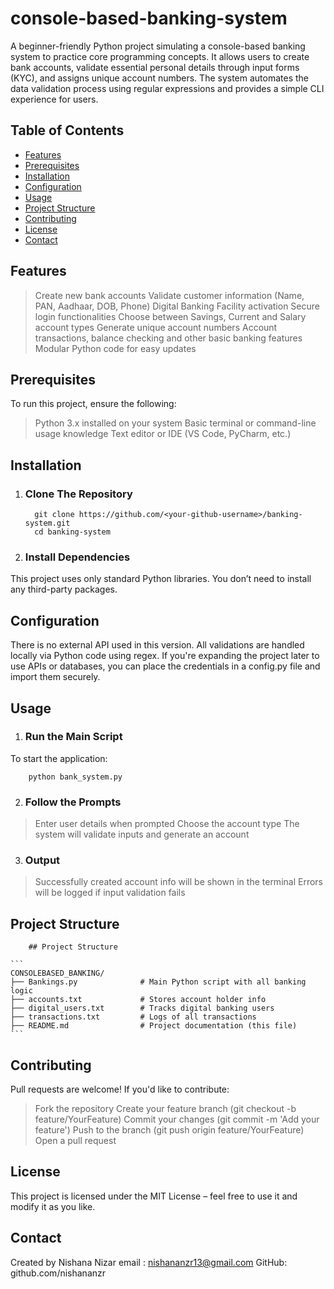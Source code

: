# console-based-banking-system
A beginner-friendly Python project simulating a console-based banking system to practice core programming concepts. It allows users to create bank accounts, validate essential personal details through input forms (KYC), and assigns unique account numbers. The system automates the data validation process using regular expressions and provides a simple CLI experience for users.

## Table of Contents
- [Features](#features)
- [Prerequisites](#prerequisites)
- [Installation](#installation)
- [Configuration](#configuration)
- [Usage](#usage)
- [Project Structure](#project-structure)
- [Contributing](#contributing)
- [License](#license)
- [Contact](#contact)

## Features

> Create new bank accounts
> Validate customer information (Name, PAN, Aadhaar, DOB, Phone)
> Digital Banking Facility activation
> Secure login functionalities
> Choose between Savings, Current and Salary account types
> Generate unique account numbers
> Account transactions, balance checking and other basic banking features
> Modular Python code for easy updates

## Prerequisites
To run this project, ensure the following:

> Python 3.x installed on your system
> Basic terminal or command-line usage knowledge
> Text editor or IDE (VS Code, PyCharm, etc.)

## Installation 

1. ### Clone The Repository
   ~~~
     git clone https://github.com/<your-github-username>/banking-system.git
     cd banking-system
   ~~~
2. ### Install Dependencies
This project uses only standard Python libraries. You don’t need to install any third-party packages.

## Configuration
There is no external API used in this version. All validations are handled locally via Python code using regex.
If you're expanding the project later to use APIs or databases, you can place the credentials in a config.py file and import them securely.

## Usage
1. ### Run the Main Script
To start the application:

~~~
    python bank_system.py
~~~

2. ### Follow the Prompts

> Enter user details when prompted
> Choose the account type
> The system will validate inputs and generate an account

3. ### Output
> Successfully created account info will be shown in the terminal
> Errors will be logged if input validation fails

## Project Structure

~~~
    ## Project Structure

```
CONSOLEBASED_BANKING/
├── Bankings.py              # Main Python script with all banking logic
├── accounts.txt             # Stores account holder info
├── digital_users.txt        # Tracks digital banking users
├── transactions.txt         # Logs of all transactions
├── README.md                # Project documentation (this file)
```

~~~

## Contributing

Pull requests are welcome! If you'd like to contribute:

> Fork the repository
> Create your feature branch (git checkout -b feature/YourFeature)
> Commit your changes (git commit -m 'Add your feature')
> Push to the branch (git push origin feature/YourFeature)
> Open a pull request

## License 
This project is licensed under the MIT License – feel free to use it and modify it as you like.

## Contact 
Created by Nishana Nizar
email : nishananzr13@gmail.com
GitHub: github.com/nishananzr




